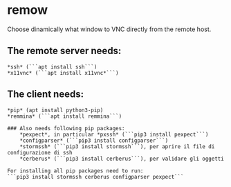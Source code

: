 # remow
Choose dinamically what window to VNC directly from the remote host.


## The remote server needs:

    *ssh* (```apt install ssh```)
    *x11vnc* (```apt install x11vnc*```)

## The client needs:

    *pip* (apt install python3-pip)
    *remmina* (```apt install remmina```)

    ### Also needs following pip packages:
        *pexpect*, in particular *pxssh* (```pip3 install pexpect```)
        *configparser* (```pip3 install configparser```)
        *stormssh* (```pip3 install stormssh```), per aprire il file di configurazione di ssh
        *cerberus* (```pip3 install cerberus```), per validare gli oggetti
    
    For installing all pip packages need to run:
    ```pip3 install stormssh cerberus configparser pexpect```